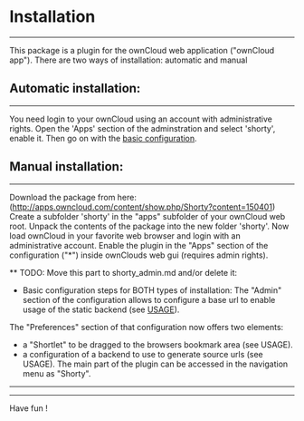 # Installation
-----

This package is a plugin for the ownCloud web application ("ownCloud app").
There are two ways of installation: automatic and manual


## Automatic installation:
-----
You need login to your ownCloud using an account with administrative rights.
Open the 'Apps' section of the adminstration and select 'shorty', enable it.
Then go on with the [basic configuration](configuration.md).


## Manual installation:
-----
Download the package from here:
(http://apps.owncloud.com/content/show.php/Shorty?content=150401)
Create a subfolder 'shorty' in the "apps" subfolder of your ownCloud web root.
Unpack the contents of the package into the new folder 'shorty'.
Now load ownCloud in your favorite web browser and login with an administrative
account.
Enable the plugin in the "Apps" section of the configuration ("*") inside
ownClouds web gui (requires admin rights).


** TODO: Move this part to shorty_admin.md and/or delete it:
* Basic configuration steps for BOTH types of installation:
The "Admin" section of the configuration allows to configure a base url to
enable usage of the static backend (see [USAGE](shorty_usage.md)).

The "Preferences" section of that configuration now offers two elements:
- a "Shortlet" to be dragged to the browsers bookmark area (see USAGE).
- a configuration of a backend to use to generate source urls (see USAGE).
The main part of the plugin can be accessed in the navigation menu as "Shorty".
-----

***
Have fun !
